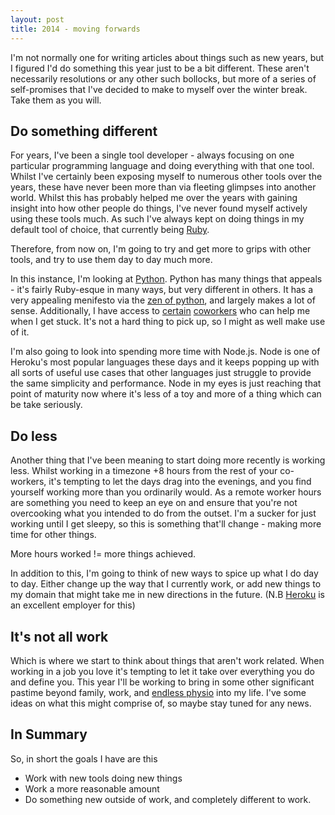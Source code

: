 ```yaml
---
layout: post
title: 2014 - moving forwards
---
```


I'm not normally one for writing articles about things such as new years, but I figured I'd do something this year just to be a bit different.  These aren't necessarily resolutions or any other such bollocks, but more of a series of self-promises that I've decided to make to myself over the winter break.  Take them as you will.

## Do something different

For years, I've been a single tool developer - always focusing on one particular programming language and doing everything with that one tool.  Whilst I've certainly been exposing myself to numerous other tools over the years, these have never been more than via fleeting glimpses into another world. Whilst this has probably helped me over the years with gaining insight into how other people do things, I've never found myself actively using these tools much.  As such I've always kept on doing things in my default tool of choice, that currently being [Ruby](https://www.ruby-lang.org/en/).

Therefore, from now on, I'm going to try and get more to grips with other tools, and try to use them day to day much more.

In this instance, I'm looking at [Python](http://www.python.org).  Python has many things that appeals - it's fairly Ruby-esque in many ways, but very different in others.  It has a very appealing menifesto via the [zen of python](http://www.python.org/dev/peps/pep-0020/), and largely makes a lot of sense.  Additionally, I have access to [certain](http://kennethreitz.org) [coworkers](http://jacobian.org) who can help me when I get stuck.  It's not a hard thing to pick up, so I might as well make use of it.

I'm also going to look into spending more time with Node.js.  Node is one of Heroku's most popular languages these days and it keeps popping up with all sorts of useful use cases that other languages just struggle to provide the same simplicity and performance.  Node in my eyes is just reaching that point of maturity now where it's less of a toy and more of a thing which can be take seriously.

## Do less

Another thing that I've been meaning to start doing more recently is working less.  Whilst working in a timezone +8 hours from the rest of your co-workers, it's tempting to let the days drag into the evenings, and you find yourself working more than you ordinarily would.  As a remote worker hours are something you need to keep an eye on and ensure that you're not overcooking what you intended to do from the outset.  I'm a sucker for just working until I get sleepy, so this is something that'll change - making more time for other things.

More hours worked != more things achieved.

In addition to this, I'm going to think of new ways to spice up what I do day to day.  Either change up the way that I currently work, or add new things to my domain that might take me in new directions in the future.  (N.B [Heroku](https://heroku.com) is an excellent employer for this)

## It's not all work

Which is where we start to think about things that aren't work related.  When working in a job you love it's tempting to let it take over everything you do and define you.  This year I'll be working to bring in some other significant pastime beyond family, work, and [endless physio](/growing-a-leg/) into my life.  I've some ideas on what this might comprise of, so maybe stay tuned for any news.

## In Summary

So, in short the goals I have are this

* Work with new tools doing new things
* Work a more reasonable amount
* Do something new outside of work, and completely different to work.